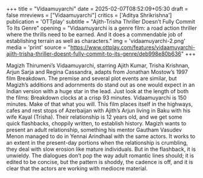 +++
title = "Vidaamuyarchi"
date = 2025-02-07T08:52:09+05:30
draft = false
mreviews = ["Vidaamuyarchi"]
critics = ['Aditya Shrikrishna']
publication = 'OTTplay'
subtitle = "Ajith-Trisha Thriller Doesn’t Fully Commit To Its Genre"
opening = "Vidaamuyarchi is a genre film: a road action thriller where the thrills need to be earned. And it does a commendable job of establishing terrain as well as characters."
img = 'vidaamuyarchi-2.png'
media = 'print'
source = "https://www.ottplay.com/features/vidaamuyarchi-ajith-trisha-thriller-doesnt-fully-commit-to-its-genre/deb998e80b636"
+++

Magizh Thirumeni’s Vidaamuyarchi, starring Ajith Kumar, Trisha Krishnan, Arjun Sarja and Regina Cassandra, adapts from Jonathan Mostow’s 1997 film Breakdown. The premise and several plot events are similar, but Magizh’s additions and adornments do stand out as one would expect in an Indian version with a huge star in the lead. Just look at the length of both the films: Breakdown clocks at a crisp 93 minutes. Vidaamuyarchi is 150 minutes. Make of that what you will. This film places itself in the highways, cafes and rest stops of Azerbaijan with Ajith’s Arjun living in Baku with his wife Kayal (Trisha). Their relationship is 12 years old, and we get some quick flashbacks, choppily written, to establish history. Magizh wants to present an adult relationship, something his mentor Gautham Vasudev Menon managed to do in Yennai Arindhaal with the same actors. It works to an extent in the present-day portions when the relationship is crumbling, they deal with slow erosion like mature individuals. But in the flashback, it is unwieldy. The dialogues don’t pop the way adult romantic lines should; it is edited to be concise, but the pattern is shoddy, the cadence is off, and it is clear that the actors are working with mediocre material.
